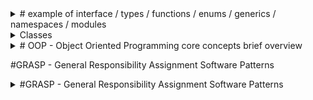 <details><summary> # example of interface / types / functions / enums / generics / namespaces / modules</summary>
<p> 


## interface
```
interface SomePerson {
    name: string;
    age: number;
    greet(phrase: string): void;
}

let user1: SomePerson;

user1 = {
    name: 'Max',
    age: 30,
    greet(phrase: string) {
        phrase = phrase + ' ' + this.name;
    }
};

```
## type
```
type AddFn = (a: number, b: number) => number;  // type alias for function type (function signature)  
let add: AddFn;                                  
add = (n1: number, n2: number) => {
    return n1 + n2;
};
```

## simple types 
```
let name2: string = 'Max';
let age: number = 30;
let hasHobbies: boolean = true;
```
## array types
let hobbies: string[] = ['Sports', 'Cooking'];
let hobbies2: any[] = ['Sports', 1, true];

## tuples
let address: [string, number] = ['Superstreet', 99];

## enums
enum Color {
    Gray,   // 0
    Green,  // 1
    Blue    // 2
}

let myColor: Color = Color.Green;
console.log(myColor);   // 1

</p>
</details>

<details><summary> Classes </summary>
<p> 

# classes
class Person {
    name: string;  // public
    private type: string;   // private 
    protected TheAge: number = 30; // protected

    constructor(name: string, public username: string) { // public username: string is a shortcut for this.username = username; 
        this.name = name;
    }

    printAge() {
        console.log(this.TheAge);
        this.setType('Old Guy'); // can access private method
    }

    private setType(type: string) {
        this.type = type;
        console.log(this.type);
    }
}

const person = new Person('Max', 'max');
console.log(person.name, person.username);

## inheritance 

class Max extends Person {
    // name = 'Max'; // override name property
    constructor(username: string) {
        super('Max', username);
        this.TheAge = 31;
    }
}

const max = new Max('max');
console.log(max);

## getters & setters
class Plant {
    private _species: string = 'Default';

    get species() {
        return this._species;
    }

    set species(value: string) {
        if (value.length > 3) {
            this._species = value;
        } else {
            this._species = 'Default';
        }
    }
}

let plant = new Plant();
console.log(plant.species);

plant.species = 'AB';
console.log(plant.species);

plant.species = 'Green Plant';
console.log(plant.species);

## static properties & methods
## static properties & methods are attached to the class itself, not to the instances of the class
class Helpers {
    static PI: number = 3.14;       
    static calcCircumference(diameter: number): number {
        return this.PI * diameter;
    }
}

console.log(2 * Helpers.PI);
console.log(Helpers.calcCircumference(8));


## abstract classes
## abstract classes are base classes from which other classes may be derived. They may not be instantiated directly.
## abstract classes may contain implementation details for its members. The abstract keyword is used to define abstract classes as well as abstract methods within an abstract class.
abstract class Project {
    projectName: string = 'Default';
    budget: number = 1000;

    abstract changeName(name: string): void;

    calcBudget() {
        return this.budget * 2;
    }
}

class ITProject extends Project {
    changeName(name: string): void {
        this.projectName = name;
    }
}

let newProject = new ITProject();
console.log(newProject);
newProject.changeName('Super IT Project');
console.log(newProject);

## private constructors
## private constructors are used to prevent the class from being instantiated
class OnlyOne {
    private static instance: OnlyOne;

    private constructor(public name: string) {}

    static getInstance() {
        if (!OnlyOne.instance) {
            OnlyOne.instance = new OnlyOne('The Only One');
        }
        return OnlyOne.instance;
    }
}

// let wrong = new OnlyOne('The Only One'); // error
let right = OnlyOne.getInstance();
console.log(right.name);
// right.name = 'Something else'; // error

## namespaces
## namespaces are used to organize code into logical groups and to provide a way to handle name collisions
namespace MyMath {
    const PI = 3.14;

    export function calcCircumference(diameter: number) {
        return diameter * PI;
    }

    export function calcRectangle(width: number, length: number) {
        return width * length;
    }
}

console.log(MyMath.calcCircumference(8));
console.log(MyMath.calcRectangle(8, 20));

## modules
### modules are used to organize code into logical groups and to provide a way to handle name collisions
### modules are executed within their own scope, not in the global scope; this means that variables, functions, classes, etc. declared in a module are not visible outside the module unless they are explicitly exported using one of the export forms. Conversely, to consume a variable, function, class, interface, etc. exported from a different module, it has to be imported using one of the import forms.
### modules are declarative; the relationships between modules are specified in terms of imports and exports at the file level.
## modules import one another using a module loader. At runtime the module loader is responsible for locating and executing all dependencies of a module before executing it. Popular JavaScript module loaders used in web applications are the CommonJS module loader for Node.js and Require.js module loader for Web applications.
### modules are declarative; the relationships between modules are specified in terms of imports and exports at the file level and are enforced by a compiler.
### modules are evaluated synchronously; this means that if module A imports module B, module B’s declarations are not visible in module A until B is evaluated. However, if there is a circular import between modules A and B, then the modules are evaluated in the order in which they are referenced.

// module.ts
export class SomeClass {
    public someProperty: string = 'someProperty';
}

// app.ts
 import { SomeClass } from './module';

 let someClass = new SomeClass();
 console.log(someClass.someProperty);

## decorators

### decorators are functions that can be attached to classes, methods, accessors, properties, or parameters. Decorators use the form @expression, where expression must evaluate to a function that will be called at runtime with information about the decorated declaration.
### decorators are a stage 2 proposal for JavaScript and are available as an experimental feature of TypeScript.
### decorators are a TypeScript feature that allow you to add both annotations and a meta-programming syntax for class declarations and members. Decorators are a stage 2 proposal for JavaScript and are available as an experimental feature of TypeScript.
 
let logged = function(target: any, propertyName: string | Symbol) {
    console.log(target);
    console.log(propertyName);
}

class Person {
    @logged
    name: string;

    constructor() {
        console.log('Hi!');
    }
}

## factory
function logging(value: boolean) {
    return value ? logged : null;
}

class Car {
    
        @logging(true)
        name: string;
    
        constructor() {}
    }

## advanced
function printable(constructorFn: Function) {
    constructorFn.prototype.print = function() {
        console.log(this);
    }
}

@printable
class Plant {
    name = 'Green Plant';
}

const plant = new Plant();
(<any>plant).print();

## method decorator
## a method decorator is declared just before a method declaration. The method decorator is applied to the Property Descriptor for the method, and can be used to observe, modify, or replace a method definition.
## a method decorator cannot be used in a declaration file, or in any other ambient context (such as in the body of an ambient function expression).
## a method decorator is applied when the class containing the decorated method is declared. The decorator is called as a function at runtime, with the following three arguments:
## 1. For a static member, the constructor function of the class. For an instance member, the prototype of the class.
## 2. The name of the member.
## 3. The Property Descriptor for the member.

function editable(value: boolean) {
    return function(target: any, propName: string, descriptor: PropertyDescriptor) {
        descriptor.writable = value;
    }
}

function overwritable(value: boolean) {
    return function(target: any, propName: string): any {
        const newDescriptor: PropertyDescriptor = {
            writable: value
        };
        return newDescriptor;
    }
}

class Project {
    @overwritable(false)
    projectName: string;

    constructor(name: string) {
        this.projectName = name;
    }

    @editable(false)
    calcBudget() {
        console.log(1000);
    }
}

const project = new Project('Super Project');
project.calcBudget();
project.calcBudget = function() {
    console.log(2000);
}
project.calcBudget();

## parameter decorator
### a parameter decorator is declared just before a parameter declaration. A parameter decorator is applied to the constructor function of the class for a static member, or the prototype of the class for an instance member.
### a parameter decorator cannot be used in a declaration file, or in any other ambient context (such as in the body of an ambient function expression).

function printInfo(target: any, methodName: string, paramIndex: number) {
    console.log('Target: ', target);
    console.log('methodName: ', methodName);
    console.log('paramIndex: ', paramIndex);
}

class Course {
    name: string;

    constructor(name: string) {
        this.name = name;
    }

    printStudentNumbers(mode: string, @printInfo printAll: boolean) {
        if (printAll) {
            console.log(10000);
        } else {
            console.log(2000);
        }
    }
}

const course = new Course('Super Course');
course.printStudentNumbers('anything', true);

</p>
</details>

<details><summary> # OOP - Object Oriented Programming core concepts brief overview</summary>
<p>


## Inheritance - is a mechanism in which one object acquires all the properties and behaviors of a parent object. It is an important part of object-oriented programming (OOP) in which one class acquires the properties (methods and fields) of another. With the use of inheritance the information is made manageable in a hierarchical order.
## encapsulation ( get / set) - is the mechanism of wrapping the data (variables) and code acting on the data (methods) together as a single unit. In encapsulation, the variables of a class will be hidden from other classes, and can be accessed only through the methods of their current class. Therefore, it is also known as data hiding.


class Person {
    private name: string;
    private type: string;
    private age: number = 27;

    constructor(name: string, public username: string) {
        this.name = name;
    }

    printAge() {
        console.log(this.age);
        this.setType("Old Guy");
    }

    private setType(type: string) {
        this.type = type;
        console.log(this.type);
    }
}

## PolyMorphism - is the ability of a variable, function, or object to take on many forms. The most common use of polymorphism in OOP occurs when a parent class reference is used to refer to a child class object.
## Polymorphism reffering to interfaces and abstract classes - is a design principle that allows a class to be defined by its behavior and not by its attributes. Polymorphism is achieved by using abstract classes and interfaces.
## Polymorphism reffering to inheritance - is a design principle that allows a class to be defined by its behavior and not by its attributes. Polymorphism is achieved by using inheritance.

class Car {
    protected name: string;

    constructor(name: string) {
        this.name = name;
    }

    printName() {
        console.log(this.name);
    }
}

## Abstraction - is the process of hiding the implementation details from the user, only the functionality will be provided to the user. In other words, the user will have the information on what the object does instead of how it does it.


class Car {
    protected name: string;

    constructor(name: string) {
        this.name = name;
    }

    printName() {
        console.log(this.name);
    }
}

# Interfaces

## An interface is a syntactical contract that an entity should conform to. An interface defines the syntax that any entity must adhere to. Interfaces are used to achieve abstraction and also to support the concept of loose coupling in software design.
## Interfaces are similar to abstract classes. Both define abstract members that are implemented in derived classes. However, interfaces define only abstract members, whereas abstract classes can define both abstract and non-abstract members. In addition, interfaces cannot contain implementation for their members, whereas abstract classes can. Members of an interface are public by default.


interface NamedPerson {
    firstName: string;
    age?: number;
    [propName: string]: any;
    greet(lastName: string): void;
}

function greet(person: NamedPerson) {
    console.log("Hello, " + person.firstName);
}

function changeName(person: NamedPerson) {
    person.firstName = "Anna";
}

const person: NamedPerson = {
    firstName: "Max",
    hobbies: ["Cooking", "Sports"],
    greet(lastName: string) {
        console.log("Hi, I am " + this.firstName + " " + lastName);
    }

}

greet(person);

</p>
</details>

#GRASP - General Responsibility Assignment Software Patterns

<details><summary> #GRASP - General Responsibility Assignment Software Patterns</summary>
<p>

 GRASP oop concepts:
        -G -  Generalization 
        -R -  Reusability
        -A -  Abstraction
        -S -  Specialization
        -P -  Polymorphism
## Creator - is a class that creates other objects. It is responsible for knowing which classes need to be instantiated. It is also responsible for knowing how the instances of these classes will be created and used.


class Person {
    private name: string;
    private age: number;

    constructor(name: string, age: number) {
        this.name = name;
        this.age = age;
    }
}

class PersonFactory {
    static createPerson(name: string, age: number) {
        return new Person(name, age);
    }
}

const person = PersonFactory.createPerson('Max', 27);

## Controller - is a class that controls the flow of data between the view and the model. It is responsible for knowing which data needs to be displayed and when. It is also responsible for knowing which model objects need to be updated and when.


class Person {
    private name: string;
    private age: number;

    constructor(name: string, age: number) {
        this.name = name;
        this.age = age;
    }
}

class PersonFactory {
    static createPerson(name: string, age: number) {
        return new Person(name, age);
    }
}

class PersonController {
    private persons: Person[] = [];

    addPerson(name: string, age: number) {
        const person = PersonFactory.createPerson(name, age);
        this.persons.push(person);
    }
}

const personController = new PersonController();

personController.addPerson('Max', 27);

## High Cohesion - is a measure of how strongly related the responsibilities of a class are. A class with high cohesion is focused on a single responsibility and has a small number of instance variables. A class with low cohesion has many responsibilities and many instance variables.

class Person {
    private name: string;
    private age: number;

    constructor(name: string, age: number) {
        this.name = name;
        this.age = age;
    }
}

class PersonFactory {
    static createPerson(name: string, age: number) {
        return new Person(name, age);
    }
}

class PersonController {
    private persons: Person[] = [];

    addPerson(name: string, age: number) {
        const person = PersonFactory.createPerson(name, age);
        this.persons.push(person);
    }
}

const personController = new PersonController();

personController.addPerson('Max', 27);

## Low Coupling - is a measure of how dependent one class is on another. A class with low coupling depends on as few other classes as possible. A class with high coupling depends on many other classes.

class Person {
    private name: string;
    private age: number;

    constructor(name: string, age: number) {
        this.name = name;
        this.age = age;
    }
}

class PersonFactory {
    static createPerson(name: string, age: number) {
        return new Person(name, age);
    }
}

class PersonController {
    private persons: Person[] = [];

    addPerson(name: string, age: number) {
        const person = PersonFactory.createPerson(name, age);
        this.persons.push(person);
    }
}

const personController = new PersonController();

personController.addPerson('Max', 27);

## Inversion of Control - is a design principle that allows the control flow of a program to be inverted. Inversion of control is achieved by using a framework that takes control of the flow of a program and delegates the execution of tasks to other objects.


class Car {
    drive() {
        console.log('Driving...');
    }
}

class CarFactory {
    static createCar() {
        return new Car();
    }
}

class CarController {
    private car: Car;

    constructor() {
        this.car = CarFactory.createCar();
    }

    drive() {
        this.car.drive();
    }
}

const carController = new CarController();

carController.drive();

## Dependency Injection - is a design pattern that allows the removal of hard-coded dependencies and makes it possible to change them, whether at runtime or compile time.

class cat {
    meow() {
        console.log('Meow!');
    }
}

class CatFactory {
    static createCat() {
        return new Cat();
    }
}

class CatController {
    private cat: Cat;

    constructor(cat: Cat) {
        this.cat = cat;
    }

    meow() {
        this.cat.meow();
    }
}

const cat = CatFactory.createCat();
const catController = new CatController(cat);

catController.meow();

</p>
</details>